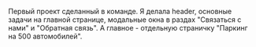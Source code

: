 Первый проект сделанный в команде. Я делала header, основные задачи на главной странице, модальные окна в раздах "Связаться с нами" и "Обратная связь". А главное - отдельную страничку "Паркинг на 500 автомобилей".